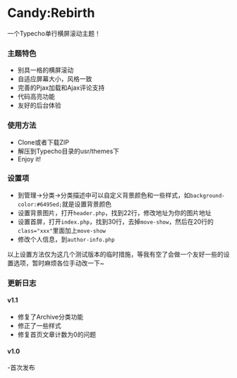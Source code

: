 # Candy:Rebirth

一个Typecho单行横屏滚动主题！

### 主题特色
- 别具一格的横屏滚动
- 自适应屏幕大小，风格一致
- 完善的Pjax加载和Ajax评论支持
- 代码高亮功能
- 友好的后台体验

### 使用方法
- Clone或者下载ZIP
- 解压到Typecho目录的usr/themes下
- Enjoy it!

### 设置项
- 到管理->分类->分类描述中可以自定义背景颜色和一些样式，如`background-color:#6495ed;`就是设置背景颜色
- 设置背景图片，打开`header.php`，找到22行，修改地址为你的图片地址
- 设置首屏，打开`index.php`，找到30行，去掉`move-show`，然后在20行的`class="xxx"`里面加上`move-show`
- 修改个人信息，到`author-info.php`

以上设置方法仅为这几个测试版本的临时措施，等我有空了会做一个友好一些的设置选项，暂时麻烦各位手动改一下~

### 更新日志
#### v1.1
- 修复了Archive分类功能
- 修正了一些样式
- 修复首页文章计数为0的问题


#### v1.0

-首次发布
